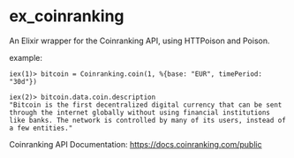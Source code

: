 # ex_coinranking

An Elixir wrapper for the Coinranking API, using HTTPoison and Poison.

example:
```
iex(1)> bitcoin = Coinranking.coin(1, %{base: "EUR", timePeriod: "30d"})

iex(2)> bitcoin.data.coin.description
"Bitcoin is the first decentralized digital currency that can be sent through the internet globally without using financial institutions like banks. The network is controlled by many of its users, instead of a few entities."
```

Coinranking API Documentation: https://docs.coinranking.com/public

